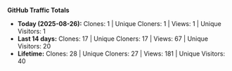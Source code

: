 
**GitHub Traffic Totals**

- **Today (2025-08-26):** Clones: 1 | Unique Cloners: 1 | Views: 1 | Unique Visitors: 1
- **Last 14 days:** Clones: 17 | Unique Cloners: 17 | Views: 67 | Unique Visitors: 20
- **Lifetime:** Clones: 28 | Unique Cloners: 27 | Views: 181 | Unique Visitors: 40
